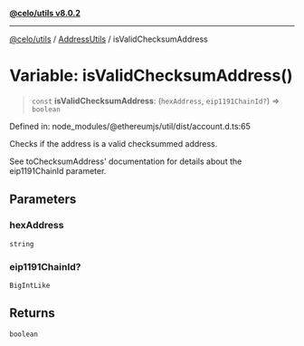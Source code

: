[**@celo/utils v8.0.2**](../../../../README.md)

***

[@celo/utils](../../../../README.md) / [AddressUtils](../README.md) / isValidChecksumAddress

# Variable: isValidChecksumAddress()

> `const` **isValidChecksumAddress**: (`hexAddress`, `eip1191ChainId?`) => `boolean`

Defined in: node\_modules/@ethereumjs/util/dist/account.d.ts:65

Checks if the address is a valid checksummed address.

See toChecksumAddress' documentation for details about the eip1191ChainId parameter.

## Parameters

### hexAddress

`string`

### eip1191ChainId?

`BigIntLike`

## Returns

`boolean`
